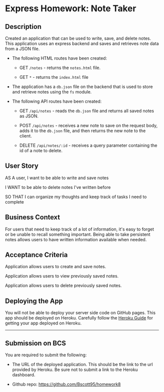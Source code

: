 # Express Homework: Note Taker

## Description

Created an application that can be used to write, save, and delete notes. This application uses an express backend and saves and retrieves note data from a JSON file.

* The following HTML routes have been created:

  * GET `/notes` - returns the `notes.html` file.

  * GET `*` - returns the `index.html` file

* The application has a `db.json` file on the backend that is used to store and retrieve notes using the `fs` module.

* The following API routes have been created:

  * GET `/api/notes` - reads the `db.json` file and returns all saved notes as JSON.

  * POST `/api/notes` - receives a new note to save on the request body, adds it to the `db.json` file, and then returns the new note to the client.

  * DELETE `/api/notes/:id` - receives a query parameter containing the id of a note to delete. 

## User Story

AS A user, I want to be able to write and save notes

I WANT to be able to delete notes I've written before

SO THAT I can organize my thoughts and keep track of tasks I need to complete

## Business Context

For users that need to keep track of a lot of information, it's easy to forget or be unable to recall something important. Being able to take persistent notes allows users to have written information available when needed.

## Acceptance Criteria

Application allows users to create and save notes.

Application allows users to view previously saved notes.

Application allows users to delete previously saved notes.

## Deploying the App

You will not be able to deploy your server side code on GitHub pages. This app should be deployed on Heroku. Carefully follow the [Heroku Guide](../04-Supplemental/HerokuGuide.md) for getting your app deployed on Heroku.

- - -

## Submission on BCS

You are required to submit the following:

* The URL of the deployed application. This should be the link to the url provided by Heroku. Be sure not to submit a link to the Heroku dashboard.

* Github repo: https://github.com/Bscott95/homework8 
